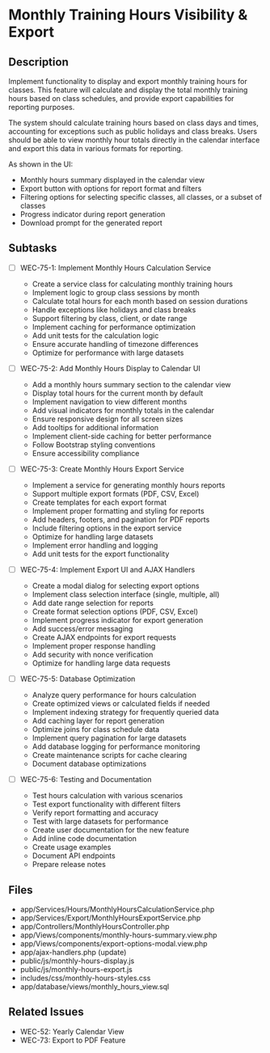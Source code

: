 # Monthly Training Hours Visibility & Export

## Description
Implement functionality to display and export monthly training hours for classes. This feature will calculate and display the total monthly training hours based on class schedules, and provide export capabilities for reporting purposes.

The system should calculate training hours based on class days and times, accounting for exceptions such as public holidays and class breaks. Users should be able to view monthly hour totals directly in the calendar interface and export this data in various formats for reporting.

As shown in the UI:
- Monthly hours summary displayed in the calendar view
- Export button with options for report format and filters
- Filtering options for selecting specific classes, all classes, or a subset of classes
- Progress indicator during report generation
- Download prompt for the generated report

## Subtasks
- [ ] WEC-75-1: Implement Monthly Hours Calculation Service
  - Create a service class for calculating monthly training hours
  - Implement logic to group class sessions by month
  - Calculate total hours for each month based on session durations
  - Handle exceptions like holidays and class breaks
  - Support filtering by class, client, or date range
  - Implement caching for performance optimization
  - Add unit tests for the calculation logic
  - Ensure accurate handling of timezone differences
  - Optimize for performance with large datasets

- [ ] WEC-75-2: Add Monthly Hours Display to Calendar UI
  - Add a monthly hours summary section to the calendar view
  - Display total hours for the current month by default
  - Implement navigation to view different months
  - Add visual indicators for monthly totals in the calendar
  - Ensure responsive design for all screen sizes
  - Add tooltips for additional information
  - Implement client-side caching for better performance
  - Follow Bootstrap styling conventions
  - Ensure accessibility compliance

- [ ] WEC-75-3: Create Monthly Hours Export Service
  - Implement a service for generating monthly hours reports
  - Support multiple export formats (PDF, CSV, Excel)
  - Create templates for each export format
  - Implement proper formatting and styling for reports
  - Add headers, footers, and pagination for PDF reports
  - Include filtering options in the export service
  - Optimize for handling large datasets
  - Implement error handling and logging
  - Add unit tests for the export functionality

- [ ] WEC-75-4: Implement Export UI and AJAX Handlers
  - Create a modal dialog for selecting export options
  - Implement class selection interface (single, multiple, all)
  - Add date range selection for reports
  - Create format selection options (PDF, CSV, Excel)
  - Implement progress indicator for export generation
  - Add success/error messaging
  - Create AJAX endpoints for export requests
  - Implement proper response handling
  - Add security with nonce verification
  - Optimize for handling large data requests

- [ ] WEC-75-5: Database Optimization
  - Analyze query performance for hours calculation
  - Create optimized views or calculated fields if needed
  - Implement indexing strategy for frequently queried data
  - Add caching layer for report generation
  - Optimize joins for class schedule data
  - Implement query pagination for large datasets
  - Add database logging for performance monitoring
  - Create maintenance scripts for cache clearing
  - Document database optimizations

- [ ] WEC-75-6: Testing and Documentation
  - Test hours calculation with various scenarios
  - Test export functionality with different filters
  - Verify report formatting and accuracy
  - Test with large datasets for performance
  - Create user documentation for the new feature
  - Add inline code documentation
  - Create usage examples
  - Document API endpoints
  - Prepare release notes

## Files
- app/Services/Hours/MonthlyHoursCalculationService.php
- app/Services/Export/MonthlyHoursExportService.php
- app/Controllers/MonthlyHoursController.php
- app/Views/components/monthly-hours-summary.view.php
- app/Views/components/export-options-modal.view.php
- app/ajax-handlers.php (update)
- public/js/monthly-hours-display.js
- public/js/monthly-hours-export.js
- includes/css/monthly-hours-styles.css
- app/database/views/monthly_hours_view.sql

## Related Issues
- WEC-52: Yearly Calendar View
- WEC-73: Export to PDF Feature
